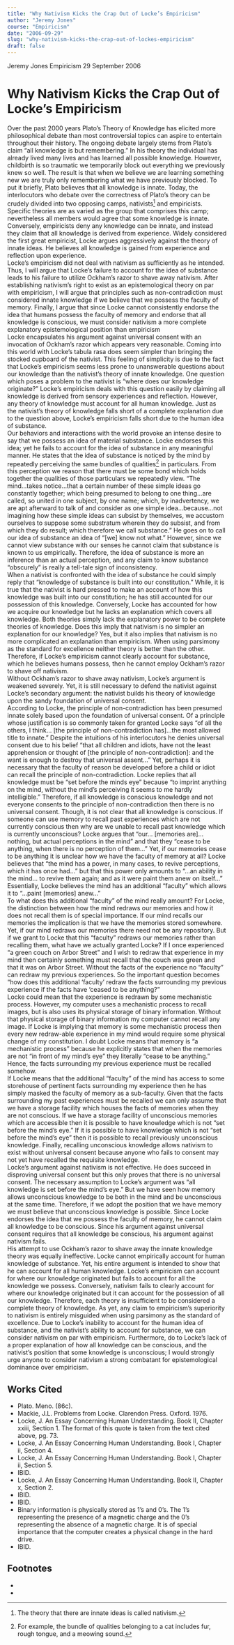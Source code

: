 ```yaml
---
title: "Why Nativism Kicks the Crap Out of Locke’s Empiricism"
author: "Jeremy Jones"
course: "Empiricism"
date: "2006-09-29"
slug: "why-nativism-kicks-the-crap-out-of-lockes-empiricism"
draft: false
---
```


Jeremy Jones
Empiricism
29 September 2006

# Why Nativism Kicks the Crap Out of Locke’s Empiricism
Over the past 2000 years Plato’s Theory of Knowledge has elicited more philosophical debate than most controversial topics can aspire to entertain throughout their history.  The ongoing debate largely stems from Plato’s claim “all knowledge is but remembering.”   In his theory the individual has already lived many lives and has learned all possible knowledge.  However, childbirth is so traumatic we temporarily block out everything we previously knew so well.  The result is that when we believe we are learning something new we are truly only remembering what we have previously blocked.  To put it briefly, Plato believes that all knowledge is innate.
Today, the interlocutors who debate over the correctness of Plato’s theory can be crudely divided into two opposing camps, nativists[^nativism] and empiricists. Specific theories are as varied as the group that comprises this camp; nevertheless all members would agree that some knowledge is innate.  Conversely, empiricists deny any knowledge can be innate, and instead they claim that all knowledge is derived from experience.  Widely considered the first great empiricist, Locke argues aggressively against the theory of innate ideas.   He believes all knowledge is gained from experience and reflection upon experience.      
Locke’s empiricism did not deal with nativism as sufficiently as he intended.  Thus, I will argue that Locke’s failure to account for the idea of substance leads to his failure to utilize Ockham’s razor to shave away nativism.  After establishing nativism’s right to exist as an epistemological theory on par with empiricism, I will argue that principles such as non-contradiction must considered innate knowledge if we believe that we possess the faculty of memory.  Finally, I argue that since Locke cannot consistently endorse the idea that humans possess the faculty of memory and endorse that all knowledge is conscious, we must consider nativism a more complete explanatory epistemological position than empiricism  
Locke encapsulates his argument against universal consent with an invocation of Ockham’s razor which appears very reasonable.  Coming into this world with Locke’s tabula rasa does seem simpler than bringing the stocked cupboard of the nativist.  This feeling of simplicity is due to the fact that Locke’s empiricism seems less prone to unanswerable questions about our knowledge than the nativist’s theory of innate knowledge.  One question which poses a problem to the nativist is “where does our knowledge originate?”  Locke’s empiricism deals with this question easily by claiming all knowledge is derived from sensory experiences and reflection.  However, any theory of knowledge must account for all human knowledge.  Just as the nativist’s theory of knowledge falls short of a complete explanation due to the question above, Locke’s empiricism falls short due to the human idea of substance.  
Our behaviors and interactions with the world provoke an intense desire to say that we possess an idea of material substance.  Locke endorses this idea; yet he fails to account for the idea of substance in any meaningful manner.  He states that the idea of substance is noticed by the mind by repeatedly perceiving the same bundles of qualities[^cat-bundle] in particulars.   From this perception we reason that there must be some bond which holds together the qualities of those particulars we repeatedly view.   “The mind...takes notice…that a certain number of these simple ideas go constantly together; which being presumed to belong to one thing…are called, so united in one subject, by one name; which, by inadvertency, we are apt afterward to talk of and consider as one simple idea…because…not imagining how these simple ideas can subsist by themselves, we accustom ourselves to suppose some substratum wherein they do subsist, and from which they do result; which therefore we call substance.”   He goes on to call our idea of substance an idea of “[we] know not what.”  However, since we cannot view substance with our senses he cannot claim that substance is known to us empirically.  Therefore, the idea of substance is more an inference than an actual perception, and any claim to know substance “obscurely” is really a tell-tale sign of inconsistency.  
When a nativist is confronted with the idea of substance he could simply reply that “knowledge of substance is built into our constitution.”  While, it is true that the nativist is hard pressed to make an account of how this knowledge was built into our constitution; he has still accounted for our possession of this knowledge.  Conversely, Locke has accounted for how we acquire our knowledge but he lacks an explanation which covers all knowledge.  Both theories simply lack the explanatory power to be complete theories of knowledge.  Does this imply that nativism is no simpler an explanation for our knowledge?  Yes, but it also implies that nativism is no more complicated an explanation than empiricism.  When using parsimony as the standard for excellence neither theory is better than the other.  Therefore, if Locke’s empiricism cannot clearly account for substance, which he believes humans possess, then he cannot employ Ockham’s razor to shave off nativism.  
Without Ockham’s razor to shave away nativism, Locke’s argument is weakened severely.  Yet, it is still necessary to defend the nativist against Locke’s secondary argument: the nativist builds his theory of knowledge upon the sandy foundation of universal consent.      
According to Locke, the principle of non-contradiction has been presumed innate solely based upon the foundation of universal consent.  Of a principle whose justification is so commonly taken for granted Locke says “of all the others, I think… [the principle of non-contradiction has]…the most allowed title to innate.”   Despite the intuitions of his interlocutors he denies universal consent due to his belief “that all children and idiots, have not the least apprehension or thought of [the principle of non-contradiction]: and the want is enough to destroy that universal assent…”   Yet, perhaps it is necessary that the faculty of reason be developed before a child or idiot can recall the principle of non-contradiction.  Locke replies that all knowledge must be “set before the minds eye” because “to imprint anything on the mind, without the mind’s perceiving it seems to me hardly intelligible.”   Therefore, if all knowledge is conscious knowledge and not everyone consents to the principle of non-contradiction then there is no universal consent. 
Though, it is not clear that all knowledge is conscious.  If someone can use memory to recall past experiences which are not currently conscious then why are we unable to recall past knowledge which is currently unconscious?  Locke argues that “our… [memories are]…nothing, but actual perceptions in the mind” and that they “cease to be anything, when there is no perception of them…”   Yet, if our memories cease to be anything it is unclear how we have the faculty of memory at all?  Locke believes that “the mind has a power, in many cases, to revive perceptions, which it has once had…” but that this power only amounts to “…an ability in the mind… to revive them again; and as it were paint them anew on itself…”   Essentially, Locke believes the mind has an additional “faculty” which allows it to “…paint [memories] anew…”  
To what does this additional “faculty” of the mind really amount?  For Locke, the distinction between how the mind redraws our memories and how it does not recall them is of special importance.  If our mind recalls our memories the implication is that we have the memories stored somewhere.  Yet, if our mind redraws our memories there need not be any repository.  But if we grant to Locke that this “faculty” redraws our memories rather than recalling them, what have we actually granted Locke?  If I once experienced “a green couch on Arbor Street” and I wish to redraw that experience in my mind then certainly something must recall that the couch was green and that it was on Arbor Street.  Without the facts of the experience no “faculty” can redraw my previous experiences.  So the important question becomes “how does this additional ‘faculty’ redraw the facts surrounding my previous experience if the facts have ‘ceased to be anything?”  
Locke could mean that the experience is redrawn by some mechanistic process.  However, my computer uses a mechanistic process to recall images, but is also uses its physical storage of binary information.   Without that physical storage of binary information my computer cannot recall any image. If Locke is implying that memory is some mechanistic process then every new redraw-able experience in my mind would require some physical change of my constitution.  I doubt Locke means that memory is “a mechanistic process” because he explicitly states that when the memories are not “in front of my mind’s eye” they literally “cease to be anything.”   Hence, the facts surrounding my previous experience must be recalled somehow.  
If Locke means that the additional “faculty” of the mind has access to some storehouse of pertinent facts surrounding my experience then he has simply masked the faculty of memory as a sub-faculty.  Given that the facts surrounding my past experiences must be recalled we can only assume that we have a storage facility which houses the facts of memories when they are not conscious.  If we have a storage facility of unconscious memories which are accessible then it is possible to have knowledge which is not “set before the mind’s eye.”  If it is possible to have knowledge which is not “set before the mind’s eye” then it is possible to recall previously unconscious knowledge.  Finally, recalling unconscious knowledge allows nativism to exist without universal consent because anyone who fails to consent may not yet have recalled the requisite knowledge.   
Locke’s argument against nativism is not effective.  He does succeed in disproving universal consent but this only proves that there is no universal consent.  The necessary assumption to Locke’s argument was “all knowledge is set before the mind’s eye.”  But we have seen how memory allows unconscious knowledge to be both in the mind and be unconscious at the same time.  Therefore, if we adopt the position that we have memory we must believe that unconscious knowledge is possible.  Since Locke endorses the idea that we possess the faculty of memory, he cannot claim all knowledge to be conscious.  Since his argument against universal consent requires that all knowledge be conscious, his argument against nativism fails.    
His attempt to use Ockham’s razor to shave away the innate knowledge theory was equally ineffective.  Locke cannot empirically account for human knowledge of substance.  Yet, his entire argument is intended to show that he can account for all human knowledge.  Locke’s empiricism can account for where our knowledge originated but fails to account for all the knowledge we possess.  Conversely, nativism fails to clearly account for where our knowledge originated but it can account for the possession of all our knowledge.  Therefore, each theory is insufficient to be considered a complete theory of knowledge.  As yet, any claim to empiricism’s superiority to nativism is entirely misguided when using parsimony as the standard of excellence.  Due to Locke’s inability to account for the human idea of substance, and the nativist’s ability to account for substance, we can consider nativism on par with empiricism.  Furthermore, do to Locke’s lack of a proper explanation of how all knowledge can be conscious, and the nativist’s position that some knowledge is unconscious; I would strongly urge anyone to consider nativism a strong combatant for epistemological dominance over empiricism.   

## Works Cited

- Plato.  Meno.  (86c).
- Mackie, J.L.  Problems from Locke.  Clarendon Press.  Oxford. 1976.
- Locke, J.  An Essay Concerning Human Understanding.  Book II, Chapter xxiii, Section 1.  The format of this quote is taken from the text cited above, pg. 73.   
- Locke, J.  An Essay Concerning Human Understanding.  Book I, Chapter ii, Section 4.
- Locke, J.  An Essay Concerning Human Understanding.  Book I, Chapter ii, Section 5.
- IBID.  
- Locke, J.  An Essay Concerning Human Understanding.  Book II, Chapter x, Section 2.    
- IBID.
- IBID.
- Binary information is physically stored as 1’s and 0’s.  The 1’s representing the presence of a magnetic charge and the 0’s representing the absence of a magnetic charge.  It is of special importance that the computer creates a physical change in the hard drive.  
- IBID.  

## Footnotes

- [^nativism]: The theory that there are innate ideas is called nativism.
- [^cat-bundle]: For example, the bundle of qualities belonging to a cat includes fur, rough tongue, and a meowing sound.
